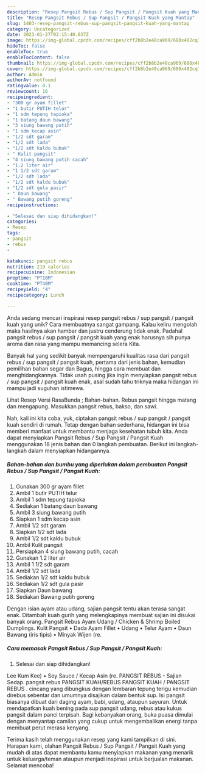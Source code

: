 ```yaml
---
description: "Resep Pangsit Rebus / Sup Pangsit / Pangsit Kuah yang Mantap"
title: "Resep Pangsit Rebus / Sup Pangsit / Pangsit Kuah yang Mantap"
slug: 1403-resep-pangsit-rebus-sup-pangsit-pangsit-kuah-yang-mantap
category: Uncategorized
date: 2023-01-27T02:15:40.037Z
image: https://img-global.cpcdn.com/recipes/cff2b8b2e48ca969/680x482cq70/pangsit-rebus-sup-pangsit-pangsit-kuah-foto-resep-utama.jpg
hideToc: false
enableToc: true
enableTocContent: false
thumbnail: https://img-global.cpcdn.com/recipes/cff2b8b2e48ca969/680x482cq70/pangsit-rebus-sup-pangsit-pangsit-kuah-foto-resep-utama.jpg
cover: https://img-global.cpcdn.com/recipes/cff2b8b2e48ca969/680x482cq70/pangsit-rebus-sup-pangsit-pangsit-kuah-foto-resep-utama.jpg
author: Admin
authorAv: notfound
ratingvalue: 4.1
reviewcount: 16
recipeingredient:
- "300 gr ayam fillet"
- "1 butir PUTIH telur"
- "1 sdm tepung tapioka"
- "1 batang daun bawang"
- "3 siung bawang putih"
- "1 sdm kecap asin"
- "1/2 sdt garam"
- "1/2 sdt lada"
- "1/2 sdt kaldu bubuk"
- " Kulit pangsit"
- "4 siung bawang putih cacah"
- "1.2 liter air"
- "1 1/2 sdt garam"
- "1/2 sdt lada"
- "1/2 sdt kaldu bubuk"
- "1/2 sdt gula pasir"
- " Daun bawang"
- " Bawang putih goreng"
recipeinstructions:

- "Selesai dan siap dihidangkan!"
categories:
- Resep
tags:
- pangsit
- rebus
- 

katakunci: pangsit rebus  
nutrition: 219 calories
recipecuisine: Indonesian
preptime: "PT10M"
cooktime: "PT40M"
recipeyield: "4"
recipecategory: Lunch

---
```





Anda sedang mencari inspirasi resep pangsit rebus / sup pangsit / pangsit kuah yang unik? Cara membuatnya sangat gampang. Kalau keliru mengolah maka hasilnya akan hambar dan justru cenderung tidak enak. Padahal pangsit rebus / sup pangsit / pangsit kuah yang enak harusnya sih punya aroma dan rasa yang mampu memancing selera Kita.





Banyak hal yang sedikit banyak mempengaruhi kualitas rasa dari pangsit rebus / sup pangsit / pangsit kuah, pertama dari jenis bahan, kemudian pemilihan bahan segar dan Bagus, hingga cara membuat dan menghidangkannya. Tidak usah pusing jika ingin menyiapkan pangsit rebus / sup pangsit / pangsit kuah enak,      asal sudah tahu triknya maka hidangan ini mampu jadi suguhan istimewa.














Lihat Resep Versi RasaBunda ; Bahan-bahan. Rebus pangsit hingga matang dan mengapung. Masukkan pangsit rebus, bakso, dan sawi.






Nah, kali ini kita coba, yuk, ciptakan pangsit rebus / sup pangsit / pangsit kuah sendiri di rumah. Tetap dengan bahan sederhana, hidangan ini bisa memberi manfaat untuk membantu menjaga kesehatan tubuh kita. Anda dapat menyiapkan Pangsit Rebus / Sup Pangsit / Pangsit Kuah menggunakan 18 jenis bahan dan 0 langkah pembuatan. Berikut ini langkah-langkah dalam menyiapkan hidangannya.

<!--inarticleads1-->

##### Bahan-bahan dan bumbu yang diperlukan dalam pembuatan Pangsit Rebus / Sup Pangsit / Pangsit Kuah:

1. Gunakan 300 gr ayam fillet
1. Ambil 1 butir PUTIH telur
1. Ambil 1 sdm tepung tapioka
1. Sediakan 1 batang daun bawang
1. Ambil 3 siung bawang putih
1. Siapkan 1 sdm kecap asin
1. Ambil 1/2 sdt garam
1. Siapkan 1/2 sdt lada
1. Ambil 1/2 sdt kaldu bubuk
1. Ambil  Kulit pangsit
1. Persiapkan 4 siung bawang putih, cacah
1. Gunakan 1.2 liter air
1. Ambil 1 1/2 sdt garam
1. Ambil 1/2 sdt lada
1. Sediakan 1/2 sdt kaldu bubuk
1. Sediakan 1/2 sdt gula pasir
1. Siapkan  Daun bawang
1. Sediakan  Bawang putih goreng


Dengan isian ayam atau udang, sajian pangsit tentu akan terasa sangat enak. Ditambah kuah gurih yang melengkapinya membuat sajian ini disukai banyak orang. Pangsit Rebus Ayam Udang / Chicken &amp; Shrimp Boiled Dumplings. Kulit Pangsit • Dada Ayam Fillet • Udang • Telur Ayam • Daun Bawang (iris tipis) • Minyak Wijen (re. 

<!--inarticleads2-->

##### Cara memasak Pangsit Rebus / Sup Pangsit / Pangsit Kuah:


1. Selesai dan siap dihidangkan!

Lee Kum Kee) • Soy Sauce / Kecap Asin (re. PANGSIT REBUS - Sajian Sedap. pangsit rebus PANGSIT KUAH/REBUS PANGSIT KUAH / PANGSIT REBUS . cincang yang dibungkus dengan lembaran tepung terigu kemudian direbus sebentar dan umumnya disajikan dalam bentuk sup. Isi pangsit biasanya dibuat dari daging ayam, babi, udang, ataupun sayuran. Untuk mendapatkan kuah bening pada sup pangsit udang, rebus atau kukus pangsit dalam panci terpisah. Bagi kebanyakan orang, buka puasa dimulai dengan menyantap camilan yang cukup untuk mengembalikan energi tanpa membuat perut merasa kenyang. 

Terima kasih telah menggunakan resep yang kami tampilkan di sini. Harapan kami, olahan Pangsit Rebus / Sup Pangsit / Pangsit Kuah yang mudah di atas dapat membantu kamu menyiapkan makanan yang menarik untuk keluarga/teman ataupun menjadi inspirasi untuk berjualan makanan. Selamat mencoba!
